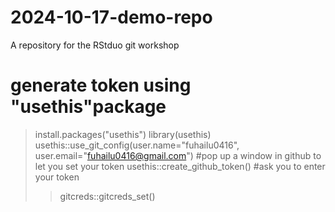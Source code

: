# 2024-10-17-demo-repo
A repository for the RStduo git workshop
# generate token using "usethis"package
> install.packages("usethis")
> library(usethis)
> usethis::use_git_config(user.name="fuhailu0416", user.email="fuhailu0416@gmail.com")
#pop up a window in github to let you set your token
> usethis::create_github_token()
#ask you to enter your token
>> gitcreds::gitcreds_set()